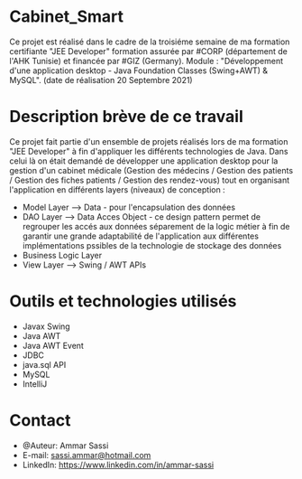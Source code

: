 # Cabinet_Smart
Ce projet est réalisé dans le cadre de la troisiéme semaine de ma formation certifiante "JEE Developer" 
formation assurée par #CORP (département de l'AHK Tunisie) et financée par #GIZ (Germany).
Module : "Développement d'une application desktop - Java Foundation Classes (Swing+AWT) &amp; MySQL". 
(date de réalisation 20 Septembre 2021)


# Description brève de ce travail
Ce projet fait partie d'un ensemble de projets réalisés lors de ma formation "JEE Developer" à fin d'appliquer les différents technologies de Java. 
Dans celui là on était demandé de développer une application desktop pour la gestion d'un cabinet médicale (Gestion des médecins / Gestion des patients / Gestion des fiches patients
/ Gestion des rendez-vous) tout en organisant l'application en différents layers (niveaux) de conception :
* Model Layer --> Data  - pour l'encapsulation des données
* DAO Layer --> Data Acces Object - ce design pattern permet de regrouper les accés aux données séparement de la logic métier
à fin de garantir une grande adaptabilité de l'application aux différentes implémentations pssibles de la technologie de stockage des données
* Business Logic Layer 
* View Layer --> Swing / AWT APIs

# Outils et technologies utilisés 
* Javax Swing
* Java AWT
* Java AWT Event
* JDBC
* java.sql API
* MySQL
* IntelliJ



# Contact
* @Auteur: Ammar Sassi
* E-mail: sassi.ammar@hotmail.com
* LinkedIn: https://www.linkedin.com/in/ammar-sassi
